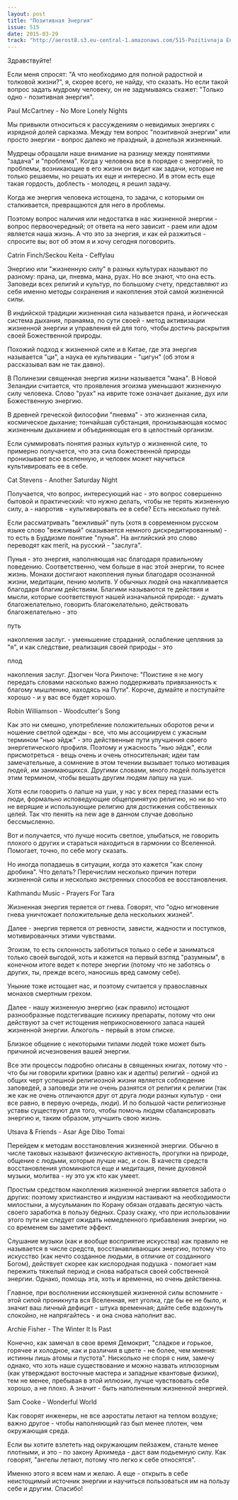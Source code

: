 ```yaml
---
layout: post
title: "Позитивная Энергия"
issue: 515
date: 2015-03-29
track: "http://aerost8.s3.eu-central-1.amazonaws.com/515-Pozitivnaja Energija.mp3"
---
```


Здравствуйте!

Если меня спросят: "А что необходимо для полной радостной и толковой жизни?", я, скорее всего, не найду, что сказать. Но если такой вопрос задать мудрому человеку, он не задумываясь скажет: "Только одно - позитивная энергия".

Paul McCartney - No More Lonely Nights

Мы привыкли относиться к рассуждениям о невидимых энергиях с изрядной долей сарказма. Между тем вопрос "позитивной энергии" или просто энергии - вопрос далеко не праздный, а донельзя жизненный.

Мудрецы обращали наше внимание на разницу между понятиями "задача" и "проблема". Когда у человека все в порядке с энергией, то проблемы, возникающие в его жизни он видит как задачи, которые не только решаемы, но решать их еще и интересно. И в этом есть еще такая гордость, доблесть - молодец, я решил задачу.

Когда же энергия человека истощена, то задачи, с которыми он сталкивается, превращаются для него в проблемы.

Поэтому вопрос наличия или недостатка в нас жизненной энергии - вопрос первоочередный; от ответа на него зависит - раем или адом является наша жизнь. А что это за энергия, и как ей разжиться - спросите вы; вот об этом я и хочу сегодня поговорить.

Catrin Finch/Seckou Keita - Ceffylau

Энергию или "жизненную силу" в разных культурах называют по разному: прана, ци, пневма, мана, руах. Но все знают, что она есть. Заповеди всех религий и культур, по большому счету, представляют из себя именно методы сохранения и накопления этой самой жизненной силы.

В индийской традиции жизненная сила называется прана, и йогическая система дыхания, пранаяма, по сути своей - метод активизации жизненной энергии и управления ей для того, чтобы достичь раскрытия своей Божественной природы.

Похожий подход к жизненной силе и в Китае, где эта энергия называется "ци", а наука ее культивации - "цигун" (об этом я рассказывал вам не так давно).

В Полинезии священная энергия жизни называется "мана". В Новой Зеландии считается, что проявления эгоизма уменьшают жизненную силу человека. Слово "руах" на иврите тоже означает дыхание, дух или Божественную энергию.

В древней греческой философии "пневма" - это жизненная сила, космическое дыхание; тончайшая субстанция, пронизывающая космос жизненным дыханием и объединяющая его в целостный организм.

Если суммировать понятия разных культур о жизненной силе, то примерно получается, что эта сила божественной природы пронизывает всю вселенную, и человек может научиться культивировать ее в себе.

Cat Stevens - Another Saturday Night

Получается, что вопрос, интересующий нас - это вопрос совершенно бытовой и практический: что нужно делать, чтобы не терять жизненную силу, а - напротив - культивировать ее в себе? Есть несколько путей.

Если рассматривать "вежливый" путь (хотя в современном русском языке слово "вежливый" оказывается немного дискредитированным) - то есть в Буддизме понятие "пунья". На английский это слово переводят как merit, на русский - "заслуга".

Пунья - это энергия, наполняющая нас благодаря правильному поведению. Соответственно, чем больше в нас этой энергии, то яснее жизнь. Монахи достигают накопления пуньи благодаря осознанной жизни, медитации, пению молитв. У обычных людей она накапливается благодаря благим действиям. Благими называются те действия и мысли, которые соответствуют нашей изначальной природе: - думать благожелательно, говорить благожелательно, действовать благожелательно - это

путь

накопления заслуг. - уменьшение страданий, ослабление цепляния за "я", и как следствие, реализация своей природы - это

плод

накопления заслуг. Дзогчен Чога Ринпоче: "Поистине я не могу передать словами насколько важно поддерживать привязанность к благому мышлению, находясь на Пути". Короче, думайте и поступайте хорошо - и у вас все будет хорошо.

Robin Williamson - Woodcutter's Song

Как это ни смешно, употребление положительных оборотов речи и ношение светлой одежды - все, что мы ассоциируем с ужасным термином "нью эйдж" - это действенные пути улучшения своего энергетического профиля. Поэтому и ужасность "нью эйдж", если присмотреться - вещь очень и очень относительная; идеи там замечательные, а сомнение в этом течении вызывает только мотивация людей, им занимающихся. Другими словами, много людей пользуется этим термином, чтобы вешать другим людям лапшу на уши.

Хотя если говорить о лапше на уши, у нас у всех перед глазами есть люди, формально исповедующие общепринятую религию, но ни во что не верящие и использующие религию для достижения собственных целей. Так что пенять на new age в данном случае довольно бессмысленно.

Вот и получается, что лучше носить светлое, улыбаться, не говорить плохого о других и стараться находиться в гармонии со Вселенной. Помогает, точно, по себе могу сказать.

Но иногда попадаешь в ситуации, когда это кажется "как слону дробина". Что делать? Перечислим несколько причин потери жизненной силы и несколько экстренных способов ее восстановления.

Kathmandu Music - Prayers For Tara

Жизненная энергия теряется от гнева. Говорят, что "одно мгновение гнева уничтожает положительные дела нескольких жизней".

Далее - энергия теряется от ревности, зависти, жадности и поступков, мотивированных этими чувствами.

Эгоизм, то есть склонность заботиться только о себе и заниматься только своей выгодой, хоть и кажется на первый взгляд "разумным", в конечном итоге ведет к потере энергии (потому что не заботясь о других, ты, прежде всего, наносишь вред самому себе).

Уныние тоже истощает нас, и поэтому считается у православных монахов смертным грехом.

Далее - нашу жизненную энергию (как правило) истощают разнообразные подстегиващие психику препараты, потому что они действуют за счет истощения неприкосновенного запаса нашей жизненной энергии. Алкоголь - первый в этом списке.

Близкое общение с некоторыми типами людей тоже может быть причиной исчезновения вашей энергии.

Все эти процессы подробно описаны в священных книгах, потому что - что бы ни говорили критики (равно как и адепты) религий - одной из общих черт успешной религиозной жизни является соблюдение заповедей, а заповеди эти не очень разнятся от религии к религии (так же как не очень отличаются друг от друга люди разных культур - они все равно, в первую очередь, люди). И по большой части религиозные уставы существуют для того, чтобы помочь людям сбалансировать энергию и, таким образом, улучшить свою жизнь.

Utsava & Friends - Asar Age Dibo Tomai

Перейдем к методам восстановления жизненной энергии. Обычно в числе таковых называют физическую активность, прогулки на природе, общение с людьми, которые лучше нас, и сон. В качеств средств восстановления упоминаются еще и медитация, пение духовной музыки, молитва - ну это уж кто как умеет.

Простым средством накопления жизненной энергии является забота о других: поэтому христианство и индуизм настаивают на необходимости милостыни, а мусульманин по Корану обязан отдавать десятую часть своего заработка в пользу бедных. Сразу скажу, что при использовании этого пути не следует ожидать немедленного прибавления энергии, но со временем вы заметите эффект.

Слушание музыки (как и вообще восприятие искусства) как правило не называется в числе средств, восстанавливающих энергию, потому что искусство (как нечто созданное людьми, в отличие от созданного Богом), действует скорее как кислородная подушка - помогает нам пережить тяжелый период и снова набраться своей собственной энергии. Однако, помощь эта, хоть и временна, но очень действенна.

Главное, при восполнении иссякнувшей жизненной силы вспомните - этой силой проникнута вся Вселенная, нет уголка, где бы ее не было, и значит ваш личный дефицит - штука временная; дайте себе вздохнуть спокойно, не напрягайтесь - и она снова наполнит вас.

Archie Fisher - The Winter It Is Past

Конечно, как замечал в свое время Демокрит, "сладкое и горькое, горячее и холодное, как и различия в цвете - не более, чем мнения: истинны лишь атомы и пустота". Нисколько не споря с ним, замечу однако, что хоть наше существование и можно назвать иллюзорным (как утверждают восточные мастера и западные квантовые физики), тем не менее, пребывая в этой иллюзии, лучше чувствовать себя хорошо, а не плохо. А значит - быть наполненным жизненной энергией.

Sam Cooke - Wonderful World

Как говорят инженеры, не все аэростаты летают на теплом воздухе; важно другое - чтобы наполняющий газ был менее плотен, чем окружающая среда.

Если вы хотите взлететь над окружающим пейзажем, станьте менее плотными, и это - по закону Архимеда - даст вам подьемную силу. Как говорят, "ангелы летают, потому что легко к себе относятся".

Именно этого я всем нам и желаю. А еще - открыть в себе неистощимый источник энергии и научиться пользоваться им на пользу себе и другим. Спасибо!
